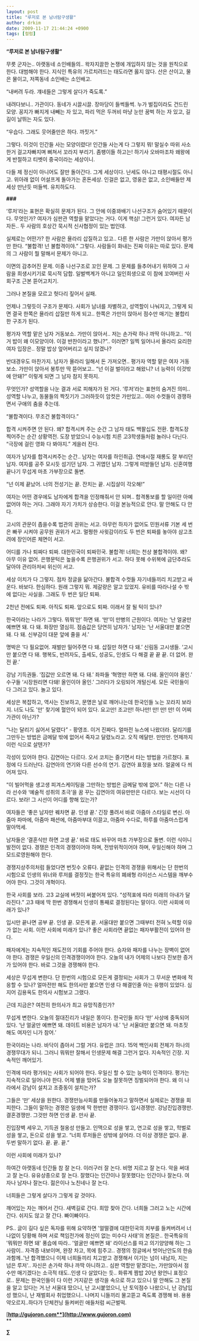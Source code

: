 ```yaml
---
layout: post
title: "루저로 본 남녀탐구생활"
author: drkim
date: 2009-11-17 21:44:24 +0900
tags: [컬럼]
---
```

**“루저로 본 남녀탐구생활”**

무릇 군자는.. 아랫동네 소인배들의.. 왁자지끌한 논쟁에 개입하지 않는 것을 원칙으로 한다. 대범해야 한다. 지식인 특유의 가르치려드는 태도라면 옳지 않다. 산은 산이고, 물은 물이고, 저쪽동네 소인배는 소인배고.

“내버려 두라. 걔네들은 그렇게 살다가 죽도록.”

내려다보니.. 가관이다. 동네가 시끌시끌. 장마당이 들썩들썩. 누가 벌집이라도 건드린 모양. 꽁지가 빠지게 내빼는 자 있고, 파리 먹은 두꺼비 마냥 눈만 꿈벅 하는 자 있고, 길길이 날뛰는 자도 있다. 

“우습다. 그래도 웃어줄만은 하다. 까짓거.”

그렇다. 이것이 인간들 사는 모양이렸다! 인간들 사는게 다 그렇지 뭐! 말실수 따위 사소한거 걸고자빠지며 삐쳐서 꼬라지 부리기. 좀팽이들 하고는! 하기사 오바마조차 왜왕에게 반절하고 티벳이 중국이라는 세상이니.

다들 제 정신이 아니어도 잘만 돌아간다. 그게 세상이다. 난세도 아니고 태평시절도 아니고. 위아래 없이 어설프게 돌아가는 혼돈세상. 인걸은 없고, 영웅은 없고, 소인배들만 제세상 만난듯 떠들썩. 유치하도다. 

**###**

‘루저’라는 표현은 확실히 문제가 된다. 그 안에 이중꽈배기 나선구조가 숨어있기 때문이다. 무엇인가? 여자가 심판관 역할을 맡았다는 거다. 이게 핵심! 그런거 있다. 여자든 남자든.. 두 사람의 호상간 묵시적 신사협정이 있는 법인데.

실제로는 어떤가? 한 사람은 욜라리 삽질하고 있고.. 다른 한 사람은 가만이 앉아서 평가만 한다. “불합격! 넌 불합격이야.” 그렇다. 사람들이 화내는 진짜 이유는 따로 있다. 문제의 그 사람이 뭘 말해서 문제가 아니고.

이면의 감추어진 문제. 이중 나선구조로 꼬인 문제. 그 문제를 들추어내기 위하여 그 사람을 희생시키기로 묵시적 담합. 일벌백계가 아니고 일인희생으로 이 참에 꼬여버린 사회구조 근본 뜯어고치기. 

그러나 본질을 모르고 헛다리 짚어서 실패. 

언제나 그렇듯이 구조가 문제다. 사회가 남녀를 차별하고, 성역할이 나눠지고, 그렇게 되면 결국 한쪽은 욜라리 삽질만 하게 되고.. 한쪽은 가만이 앉아서 점수만 매기는 불합리한 구조가 된다.

평가자 역할 맡은 남자 거동보소. 가만이 앉아서.. 저는 손가락 하나 까딱 아니하고.. “이거 밥이 왜 이모양이야. 이걸 반찬이라고 했니?”.. 이러면? 일찍 일어나서 욜라리 요리한 여자 입장은.. 정말 밥상 엎어버리고 싶지 않겠나? 

반대경우도 마찬가지. 남자가 욜라리 일해서 돈 가져오면.. 평가자 역할 맡은 여자 거동보소. 가만이 앉아서 봉투만 딱 뜯어보고.. “넌 이걸 벌이라고 해왔니? 너 능력이 이것밖에 안돼?” 이렇게 되면 그 남자 참지 못하지. 

무엇인가? 성역할을 나눈 결과 서로 피해자가 된 거다. ‘루저’라는 표현의 숨겨진 의미.. 성역할 나누고, 동물들의 짝짓기가 그러하듯이 암컷은 가만있고.. 여러 수컷들이 경쟁하면서 구애의 춤을 추는데.

“불합격이다. 무조건 불합격이다.”

합격 시켜주면 안 된다. 왜? 합격시켜 주는 순간 그 남자 태도 백팔십도 전환. 합격도장 찍어주는 순간 상황역전. 도장 받았으니 수능시험 치른 고3학생들처럼 놀러나 다닌다. “극장에 걸린 영화 다 봐야지.” 게을러 진다. 

여자가 남자를 합격시켜주는 순간.. 남자는 여자를 하인취급. 연애시절 재롱도 잘 부리던 남자. 여자를 공주 모시듯 섬기던 남자. 그 귀엽던 남자. 그렇게 떠받들던 남자. 신혼여행 끝나기 무섭게 마초 가부장으로 돌변. 

“넌 이제 끝났어. 너의 전성기는 끝. 잔치는 끝. 시집살이 각오해!”

여자는 어떤 경우에도 남자에게 합격을 인정해줘서 안 되며.. 합격통보를 할 일이란 아예 없어야 하는 거다. 그래야 자기 가치가 상승한다. 이걸 본능적으로 안다. 말 안해도 다 안다. 

고시의 관문이 좁을수록 법관의 권위는 서고. 아무런 하자가 없어도 민원서류 기본 세 번은 빠꾸 시켜야 공무원 권위가 서고. 멀쩡한 사윗감이라도 두 번은 퇴짜를 놓아야 삼고초려에 장인어른 체면이 서고. 

어디를 가나 퇴짜다 퇴짜. 대한민국이 퇴짜민국. 불합격! 너희는 천상 불합격이야. 왜? 아무 이유 없어. 은행문턱은 높을수록 은행권위가 서고. 하다 못해 수위복에 금단추라도 달아야 관리아저씨 위신이 서고. 

세상 이치가 다 그렇지. 점차 정글을 닮아간다. 불합격 수컷들 자기네들끼리 치고받고 싸운다. 바보다. 한심하다. 원래 그렇지 뭐. 제갈량은 알고 있었지. 유비를 따라나설 수 밖에 없다는 사실을. 그래도 두 번은 일단 퇴짜.

2천년 전에도 퇴짜. 아직도 퇴짜. 앞으로도 퇴짜. 이래서 잘 될 턱이 있나? 

한국이라는 나라가 그렇다. 뭐뭐‘만’ 하면 돼. ‘만’이 만병의 근원이다. 여자는 ‘난 얼굴만 예쁘면 돼. 다 돼. 화장만 열심히. 점슴값은 당연히 남자가.’ 남자는 ‘난 서울대만 붙으면 돼. 다 돼. 신부감이 대문 앞에 줄을 서.’ 

명박은 ‘다 필요없어. 재벌만 밀어주면 다 돼. 삽질만 하면 다 돼.’ 신림동 고시생들. ‘고시만 붙으면 다 돼. 행복도, 반려자도, 출세도, 성공도, 인생도 다 해결 끝 끝 끝. 더 없어. 완전 끝.’ 

강남 기득권들. ‘집값만 오르면 돼. 다 돼.’ 좌파들 ‘혁명만 하면 돼. 다돼. 올인이야 올인.’ 수구들 ‘시장원리면 다돼! 올인이야 올인.’ 그러다가 오링되어 개털신세. 모든 국민들이 다 그러고 있다. 놀고 있다.

세상은 복잡하고, 역사는 진보하고, 문명은 날로 깨어나는데 한국인들 노는 꼬라지 보라지. 너도 나도 '만' 찾기에 혈안이 되어 있다. 요고만! 조고만! 하나만! 만! 만! 만! 이 어찌 가관이 아닌가? 

“나는 달리기 싫어서 달렸다” - 황영조. 이거 진짜다. 얼마전 뉴스에 나왔더라. 달리기를 그만두는 방법은 금메달 밖에 없어서 죽자고 달렸노라고. 오직 메달만. 만만만. 언제까지 이런 식으로 살텐가?

각성이 있어야 한다. 김연아는 다르다. 오서 코치는 즐기면서 타는 방법을 가르쳤다. 표정에 다 드러난다. 김연아의 연기와 다른 선수의 연기. 김연아 표정을 보라. 얼굴에 다 씌어져 있다.

“이 빌어먹을 생고생 피겨스케이팅을 그만하는 방법은 금메달 밖에 없어.” 하는 다른 나라 선수와 ‘예술적 성취의 초극’을 꿈 꾸는 김연아의 여유만만은 다르다. 보는 시선이 다르다. 보라! 그 시선이 어디를 향해 있는가?

여자들은 ‘좋은 남자만 꿰차면 끝. 인생 끝.’ 긴장 풀려서 바로 아줌마 스타일로 변신. 아줌마 파마에, 아줌마 패션에, 아줌마부대 이끌고, 아줌마 수다로, 하루를 아줌마스럽게 말아먹세.

남자들은 ‘결혼식만 하면 고생 끝.’ 바로 태도 바꾸어 마초 가부장으로 돌변. 이런 식이니 발전이 없다. 경쟁은 인격의 경쟁이어야 하며, 전방위적이어야 하며, 우일신해야 하며 그 모드로영원해야 한다. 

경쟁지상주의처럼 들었다면 번짓수 오류다. 끝없는 인격의 경쟁을 위해서는 단 한번의 시험으로 인생의 위너와 루저를 결정짓는 한국 특유의 폐쇄형 라이선스 시스템을 깨부수어야 한다. 그것이 개혁이다. 

한국 사회를 보라. 고3 교실에 버젓이 써붙어져 있다. “성적표에 따라 미래의 아내가 달라진다.” 고3 때에 딱 한번 경쟁해서 인생이 통째로 결정된다는 말이다. 이런 사회에 미래가 있나?

입시만 끝나면 공부 끝. 인생 끝. 모든게 끝. 서울대만 붙으면 그때부터 전혀 노력할 이유가 없는 사회. 이런 사회에 미래가 있나? 좋은 사회라면 끝없는 패자부활전이 있어야 한다.

패자에게는 지속적인 재도전의 기회를 주어야 한다. 승자와 패자를 나누는 장벽이 없어야 한다. 경쟁은 우일신의 인격경쟁이어야 한다. 오늘의 내가 어제의 나보다 진보한 증거가 있어야 한다. 바로 그것을 경쟁해야 한다. 

세상은 무섭게 변한다. 단 한번의 시험으로 모든게 결정되는 사회가 그 무서운 변화에 적응할 수 있나? 얼마전만 해도 한의사만 붙으면 인생 다 해결인줄 아는 유행이 있었다. 심지어 김용옥도 한의사 시험보고 그랬다. 

근데 지금은? 여전히 한의사가 최고 유망직종인가? 

무섭게 변한다. 오늘의 절대진리가 내일은 똥이다. 한국인들 죄다 ‘만’ 사상에 중독되어 있다. ‘난 얼굴만 예쁘면 돼. 데이트 비용은 남자가 내.’ ‘난 서울대만 붙으면 돼. 마초짓 해도 여자인 니가 참어.’

한국이라는 나라. 바닥이 좁아서 그럴 거다. 유럽은 크다. 15억 백인사회 전체가 하나의 경쟁무대가 되니. 그러니 뭐뭐만 잘해서 인생문제 해결 그런거 없다. 지속적인 긴장. 지속적인 깨어있기.

인격에 따라 평가되는 사회가 되어야 한다. 우일신 할 수 있는 능력이 인격이다. 평가는 지속적으로 일어나야 한다. 어제 별을 땄어도 오늘 잘못하면 징벌되어야 한다. 왜 이 나라에서 강남이 설치고 조중동이 설치는가?

그들은 ‘만’ 세상을 원한다. 경쟁만능사회를 만들어놓자고 말하면서 실제로는 경쟁을 회피한다. 그들이 말하는 경쟁은 일생에 딱 한번만 경쟁이다. 입시경쟁만. 강남진입경쟁만. 결혼경쟁만. 그것만 하면 인생 끝. 만사 끝.

진입장벽 세우고, 기득권 철옹성 만들고. 인맥으로 성을 쌓고, 연고로 성을 쌓고, 학벌로 성을 쌓고, 돈으로 성을 쌓고. “너희 루저들은 성밖에 살어라. 더 이상 경쟁은 없다. 끝. 두번 말하기 없다. 끝. 끝. 끝.”

이런 사회에 미래가 있나?

하여간 아랫동네 인간들 참 잘 논다. 이러구러 잘 논다. 비명 지르고 잘 논다. 악을 써대고 잘 논다. 유유상종으로 잘 논다. 잘했다는 인간이나 잘못했다는 인간이나 잘논다. 여자나 남자나 잘논다. 젊은이나 노친네나 잘 논다.

너희들은 그렇게 살다가 그렇게 갈 것이다. 

깨어있는 자는 깨어서 간다. 새벽길로 간다. 희망 찾아 간다. 너희들 그러고 노는 시간에 간다. 쉬지도 않고 잘 간다. 빠이빠이다.  
  
  
  
  
PS.. 글이 길다 싶은 독자를 위해 요약하면 '얼떨결에 대한민국의 치부를 들켜버려서 너나없이 당황해 하며 서로 책임전가에 정신이 없는 미수다 사태'의 본질은.. 한국특유의 '뭐뭐만 하면 돼' 풍습에 따라.. '얼굴만 예쁘면 돼' 라이선스를 따고 의기양양해 하는 그 사람이.. 자격증 내보이며, 완장 차고, 목에 힘주고.. 경쟁의 정글에서 벗어난안도의 한숨과함께..'난 합격했으니 이제 너희들끼리 치고받고 경쟁해서 이기는 넘이 내남자, 지는 넘은 루저'.. 자신은 손가락 하나 까딱 아니하고.. 심판 역할만 맡겠다는, 가만앉아서 점수만 매기겠다는 소극적 태도..인생 다 살았다는 듯.. 화류계 짬밥 20년 왕언니 표정으로.. 문제는 한국인들이 다 이런 거지같은 생각을 속으로 하고 있으니 말 안해도 그 본질을 알고 있다는 거.난 서울대 땄으니, 난 고시붙었으니, 난 토익점수 나왔으니, 난 강남입성 했으니, 난 재벌회사 취업했으니.. 나머지 니들끼리 물고뜯고 죽도록 경쟁해 바. 용용 약오르지..하다가 단체컨닝 들켜버린 애들처럼 씨근벌떡.

[**http://gujoron.com**](http://www.gujoron.com)**  
** 

**∑**